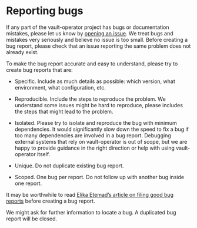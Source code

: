 # Reporting bugs

If any part of the vault-operator project has bugs or documentation mistakes, please let us know by [opening an issue][vault-operator-issue]. We treat bugs and mistakes very seriously and believe no issue is too small. Before creating a bug report, please check that an issue reporting the same problem does not already exist.

To make the bug report accurate and easy to understand, please try to create bug reports that are:

- Specific. Include as much details as possible: which version, what environment, what configuration, etc. 

- Reproducible. Include the steps to reproduce the problem. We understand some issues might be hard to reproduce, please includes the steps that might lead to the problem. 

- Isolated. Please try to isolate and reproduce the bug with minimum dependencies. It would significantly slow down the speed to fix a bug if too many dependencies are involved in a bug report. Debugging external systems that rely on vault-operator is out of scope, but we are happy to provide guidance in the right direction or help with using vault-operator itself.

- Unique. Do not duplicate existing bug report.

- Scoped. One bug per report. Do not follow up with another bug inside one report.

It may be worthwhile to read [Elika Etemad’s article on filing good bug reports][filing-good-bugs] before creating a bug report.

We might ask for further information to locate a bug. A duplicated bug report will be closed.

[vault-operator-issue]: https://github.com/coreos-inc/vault-operator/issues/new
[filing-good-bugs]: http://fantasai.inkedblade.net/style/talks/filing-good-bugs/